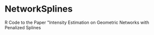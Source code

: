 # NetworkSplines
R Code to the Paper "Intensity Estimation on Geometric Networks with Penalized Splines
